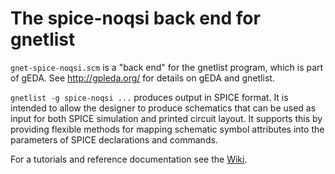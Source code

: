 # The spice-noqsi back end for gnetlist
`gnet-spice-noqsi.scm` is a "back end" for the gnetlist program, which is part of gEDA. See <http://gpleda.org/> for details on gEDA and gnetlist.

`gnetlist -g spice-noqsi ...` produces output in SPICE format. It is intended to allow the designer to produce schematics that can be used as input for both SPICE simulation and printed circuit layout. It supports this by providing flexible methods for mapping schematic symbol attributes into the parameters of SPICE declarations and commands.

For a tutorials and reference documentation see the
[Wiki](<https://github.com/noqsi/gnet-spice-noqsi/wiki>).
